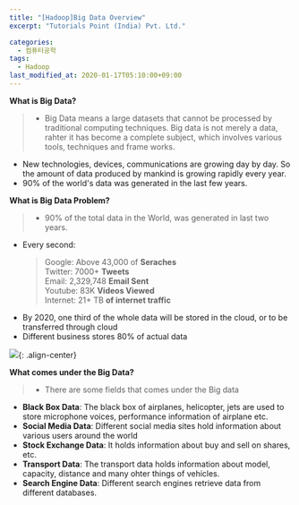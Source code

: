 ```yaml
---
title: "[Hadoop]Big Data Overview"
excerpt: "Tutorials Point (India) Pvt. Ltd."

categories:
  - 컴퓨터공학
tags:
  - Hadoop
last_modified_at: 2020-01-17T05:10:00+09:00
---
```


**What is Big Data?**
>- Big Data means a large datasets that cannot be processed by traditional
	computing techniques. Big data is not merely a data, rahter it has
	become a complete subject, which involves various tools, techniques
	and frame works.
- New technologies, devices, communications are growing day by day. So the
	amount of data produced by mankind is growing rapidly every year.
- 90% of the world's data was generated in the last few years.  

**What is Big Data Problem?**
>- 90% of the total data in the World, was generated in last two years.  
- Every second:
	>Google: Above 43,000 of **Seraches**  
	>Twitter: 7000+ **Tweets**  
	>Email: 2,329,748 **Email Sent**  
	>Youtube: 83K **Videos Viewed**  
	>Internet: 21+ TB **of internet traffic**
- By 2020, one third of the whole data will be stored in the cloud, or
	to be transferred through cloud
- Different business stores 80% of actual data  

![](https://eliotjang.github.io/assets/images/hadoop/bigData-generated.png){: .align-center}  

**What comes under the Big Data?**  
  >- There are some fields that comes under the Big data
  - **Black Box Data**: The black box of airplanes, helicopter, jets are used 
	to store microphone voices, performance information of airplane etc.
  - **Social Media Data**: Different social media sites hold information about 
	various users around the world
  - **Stock Exchange Data**: It holds information about buy and sell on shares, etc.
  - **Transport Data**: The transport data holds information about model, capacity, distance and many ohter things of vehicles.
  - **Search Engine Data**: Different search engines retrieve data from different databases.  



